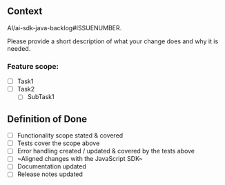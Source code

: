 ## Context

AI/ai-sdk-java-backlog#ISSUENUMBER.

Please provide a short description of what your change does and why it is needed.

### Feature scope:
 
- [ ] Task1 
- [ ] Task2 
  - [ ] SubTask1 

## Definition of Done

- [ ] Functionality scope stated & covered
- [ ] Tests cover the scope above
- [ ] Error handling created / updated & covered by the tests above
- [ ] ~Aligned changes with the JavaScript SDK~
- [ ] Documentation updated
- [ ] Release notes updated
